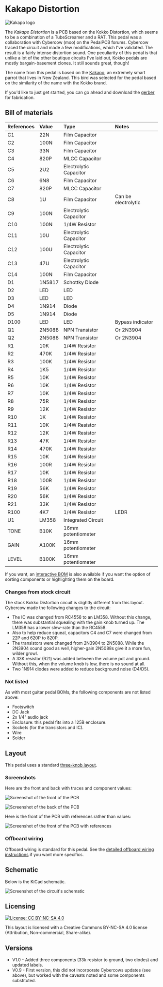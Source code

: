 # Kakapo Distortion

![Kakapo logo](images/logo.png)

The *Kakapo Distortion* is a PCB based on the Kokko Distortion, which seems to be a combination of a TubeScreamer and a RAT. This pedal was a collaboration with Cybercow (moo) on the PedalPCB forums. Cybercow traced the circuit and made a few modifications, which I've validated. The result is a fairly intense distortion sound. One peculiarity of this pedal is that unlike a lot of the other boutique circuits I've laid out, Kokko pedals are mostly bargain-basement clones. It still sounds great, though!

The name from this pedal is based on the [Kakapo](https://en.wikipedia.org/wiki/K%C4%81k%C4%81p%C5%8D), an extremely smart parrot that lives in New Zealand. This bird was selected for the pedal based on the similarity of the name with the Kokko brand.

If you'd like to just get started, you can go ahead and download the [gerber](https://github.com/RWLPedal/music-pcbs/raw/refs/heads/main/KakapoDistortion/KakapoDistortion.zip) for fabrication.

## Bill of materials


| References | Value  | Type                   | Notes               |
| :--------- | :----- | :--------------------- | :------------------ |
| C1         | 22N    | Film Capacitor         |                     |
| C2         | 100N   | Film Capacitor         |                     |
| C3         | 33N    | Film Capacitor         |                     |
| C4         | 820P   | MLCC Capacitor         |                     |
| C5         | 2U2    | Electrolytic Capacitor |                     |
| C6         | 6N8    | Film Capacitor         |                     |
| C7         | 820P   | MLCC Capacitor         |                     |
| C8         | 1U     | Film Capacitor         | Can be electrolytic |
| C9         | 100N   | Electrolytic Capacitor |                     |
| C10        | 100N   | 1/4W Resistor          |                     |
| C11        | 10U    | Electrolytic Capacitor |                     |
| C12        | 100U   | Electrolytic Capacitor |                     |
| C13        | 47U    | Electrolytic Capacitor |                     |
| C14        | 100N   | Film Capacitor         |                     |
| D1         | 1N5817 | Schottky Diode         |                     |
| D2         | LED    | LED                    |                     |
| D3         | LED    | LED                    |                     |
| D4         | 1N914  | Diode                  |                     |
| D5         | 1N914  | Diode                  |                     |
| D100       | LED    | LED                    | Bypass indicator    |
| Q1         | 2N5088 | NPN Transistor         | Or 2N3904           |
| Q2         | 2N5088 | NPN Transistor         | Or 2N3904           |  |
| R1         | 10K    | 1/4W Resistor          |                     |
| R2         | 470K   | 1/4W Resistor          |                     |
| R3         | 100K   | 1/4W Resistor          |                     |
| R4         | 1K5    | 1/4W Resistor          |                     |
| R5         | 10K    | 1/4W Resistor          |                     |
| R6         | 10K    | 1/4W Resistor          |                     |
| R7         | 10K    | 1/4W Resistor          |                     |
| R8         | 75R    | 1/4W Resistor          |                     |
| R9         | 12K    | 1/4W Resistor          |                     |
| R10        | 1K     | 1/4W Resistor          |                     |
| R11        | 10K    | 1/4W Resistor          |                     |
| R12        | 12K    | 1/4W Resistor          |                     |
| R13        | 47K    | 1/4W Resistor          |                     |
| R14        | 470K   | 1/4W Resistor          |                     |
| R15        | 10K    | 1/4W Resistor          |                     |
| R16        | 100R   | 1/4W Resistor          |                     |
| R17        | 10K    | 1/4W Resistor          |                     |
| R18        | 100R   | 1/4W Resistor          |                     |
| R19        | 56K    | 1/4W Resistor          |                     |
| R20        | 56K    | 1/4W Resistor          |                     |
| R21        | 33K    | 1/4W Resistor          |                     |
| R100       | 4K7    | 1/4W Resistor          | LEDR                |
| U1         | LM358  | Integrated Circuit     |                     |
| TONE       | B10K   | 16mm potentiometer     |                     |
| GAIN       | A100K  | 16mm potentiometer     |                     |
| LEVEL      | B100K  | 16mm potentiometer     |                     |

If you want, an [interactive BOM](https://html-preview.github.io/?url=https://github.com/RWLPedal/music-pcbs/blob/main/KakapoDistortion/interactive_bom.html) is also available if you want the option of sorting components or highlighting them on the board.

### Changes from stock circuit

The stock Kokko Distortion circuit is slightly different from this layout. Cybercow made the following changes to the circuit:

* The IC was changed from RC4558 to an LM358. Without this change, there was substantial squealing with the gain knob turned up. The LM358 has a lower slew-rate than the RC4558.
* Also to help reduce squeal, capacitors C4 and C7 were changed from 22P and 620P to 820P.
* The transistors were changed from 2N3904 to 2N5088. While the 2N3904 sound good as well, higher-gain 2N5088s give it a more fun, wilder growl.
* A 33K resistor (R21) was added between the volume pot and ground. Without this, when the volume knob is low, there is no sound at all.
* Two 1N914 diodes were added to reduce background noise (D4/D5).

### Not listed

As with most guitar pedal BOMs, the following components are not listed above:

* Footswitch
* DC Jack
* 2x 1/4" audio jack
* Enclosure: this pedal fits into a 125B enclosure.
* Sockets (for the transistors and IC).
* Wire
* Solder

## Layout

This pedal uses a standard [three-knob layout](https://github.com/RWLPedal/music-pcbs/blob/main/instructions/DRILLING.md).

### Screenshots

Here are the front and back with traces and component values:

![Screenshot of the front of the PCB](images/pcb_front.png?raw=true)

![Screenshot of the back of the PCB](images/pcb_back.png?raw=true)

Here is the front of the PCB with references rather than values:

![Screenshot of the front of the PCB with references](images/pcb_references.png?raw=true)

### Offboard wiring

Offboard wiring is standard for this pedal. See the [detailed offboard wiring instructions](https://github.com/RWLPedal/music-pcbs/blob/main/instructions/WIRING.md) if you want more specifics.

## Schematic

Below is the KiCad schematic.

![Screenshot of the circuit's schematic](images/schematic.png?raw=true)

## Licensing

[![License: CC BY-NC-SA 4.0](https://licensebuttons.net/l/by-nc-sa/4.0/80x15.png)](https://creativecommons.org/licenses/by-nc-sa/4.0/)

This layout is licensed with a Creative Commons BY-NC-SA 4.0 license (Attribution, Non-commercial, Share-alike).

## Versions

* V1.0 - Added three components (33k resistor to ground, two diodes) and updated labels.
* V0.9 - First version, this did not incorporate Cybercows updates (see above), but worked with the caveats noted and some components substituted.